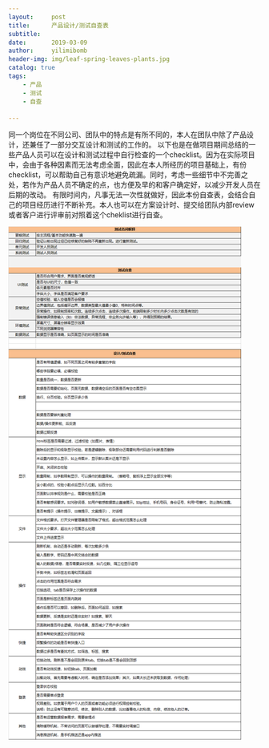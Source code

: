 ```yaml
---
layout:     post
title:      产品设计/测试自查表
subtitle:   
date:       2019-03-09
author:     yilimibomb
header-img: img/leaf-spring-leaves-plants.jpg
catalog: true
tags:
    - 产品
    - 测试
    - 自查
    
---
```

同一个岗位在不同公司、团队中的特点是有所不同的，本人在团队中除了产品设计，还兼任了一部分交互设计和测试的工作的。
以下也是在做项目期间总结的一些产品人员可以在设计和测试过程中自行检查的一个checklist。因为在实际项目中，会由于各种因素而无法考虑全面，因此在本人所经历的项目基础上，有份checklist，可以帮助自己有意识地避免疏漏。同时，考虑一些细节中不完善之处，若作为产品人员不确定的点，也方便及早的和客户确定好，以减少开发人员在后期的改动。
有限时间内，凡事无法一次性就做好，因此本份自查表，会结合自己的项目经历进行不断补充。本人也可以在方案设计时、提交给团队内部review或者客户进行评审前对照着这个cheklist进行自查。

![图片](/img/product-and-test-check.png)

